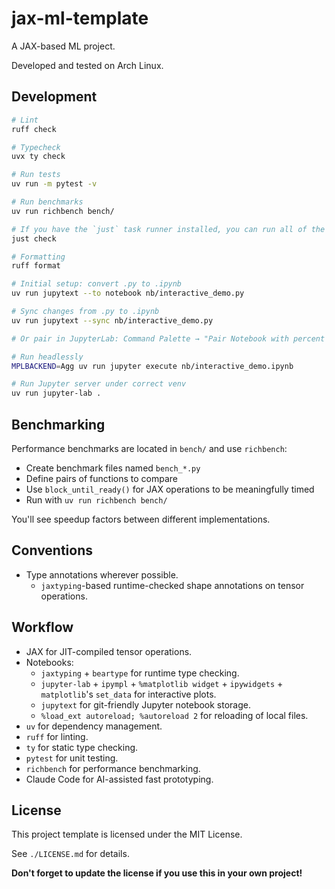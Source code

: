 # jax-ml-template

A JAX-based ML project.

Developed and tested on Arch Linux.

## Development

```bash
# Lint
ruff check

# Typecheck
uvx ty check

# Run tests
uv run -m pytest -v

# Run benchmarks
uv run richbench bench/

# If you have the `just` task runner installed, you can run all of the above with:
just check

# Formatting
ruff format

# Initial setup: convert .py to .ipynb
uv run jupytext --to notebook nb/interactive_demo.py

# Sync changes from .py to .ipynb
uv run jupytext --sync nb/interactive_demo.py

# Or pair in JupyterLab: Command Palette → "Pair Notebook with percent Script"

# Run headlessly
MPLBACKEND=Agg uv run jupyter execute nb/interactive_demo.ipynb

# Run Jupyter server under correct venv
uv run jupyter-lab .
```

## Benchmarking

Performance benchmarks are located in `bench/` and use `richbench`:

- Create benchmark files named `bench_*.py`
- Define pairs of functions to compare
- Use `block_until_ready()` for JAX operations to be meaningfully timed
- Run with `uv run richbench bench/`

You'll see speedup factors between different implementations.

## Conventions

- Type annotations wherever possible.
  - `jaxtyping`-based runtime-checked shape annotations on tensor operations.

## Workflow

- JAX for JIT-compiled tensor operations.
- Notebooks:
  - `jaxtyping` + `beartype` for runtime type checking.
  - `jupyter-lab` + `ipympl` + `%matplotlib widget` + `ipywidgets` + `matplotlib`'s `set_data` for interactive plots.
  - `jupytext` for git-friendly Jupyter notebook storage.
  - `%load_ext autoreload; %autoreload 2` for reloading of local files.
- `uv` for dependency management.
- `ruff` for linting.
- `ty` for static type checking.
- `pytest` for unit testing.
- `richbench` for performance benchmarking.
- Claude Code for AI-assisted fast prototyping.

## License

This project template is licensed under the MIT License.

See `./LICENSE.md` for details.

**Don't forget to update the license if you use this in your own project!**
